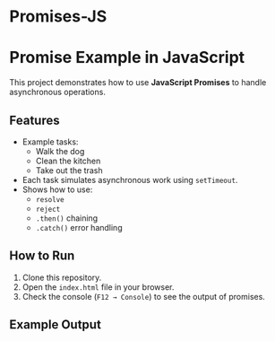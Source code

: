 # Promises-JS
# Promise Example in JavaScript

This project demonstrates how to use **JavaScript Promises** to handle asynchronous operations.

## Features
- Example tasks: 
  - Walk the dog  
  - Clean the kitchen  
  - Take out the trash  
- Each task simulates asynchronous work using `setTimeout`.
- Shows how to use:
  - `resolve` 
  - `reject` 
  - `.then()` chaining
  - `.catch()` error handling

## How to Run
1. Clone this repository.
2. Open the `index.html` file in your browser.
3. Check the console (`F12 → Console`) to see the output of promises.

## Example Output

